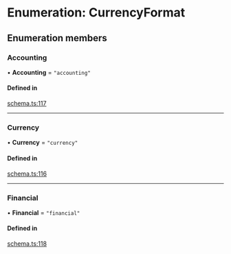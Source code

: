 # Enumeration: CurrencyFormat

## Enumeration members

### Accounting

• **Accounting** = `"accounting"`

#### Defined in

[schema.ts:117](https://github.com/coda/packs-sdk/blob/main/schema.ts#L117)

___

### Currency

• **Currency** = `"currency"`

#### Defined in

[schema.ts:116](https://github.com/coda/packs-sdk/blob/main/schema.ts#L116)

___

### Financial

• **Financial** = `"financial"`

#### Defined in

[schema.ts:118](https://github.com/coda/packs-sdk/blob/main/schema.ts#L118)
